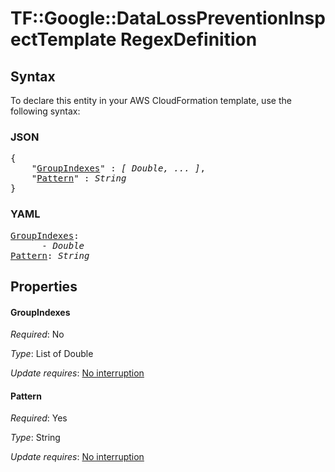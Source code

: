 # TF::Google::DataLossPreventionInspectTemplate RegexDefinition

## Syntax

To declare this entity in your AWS CloudFormation template, use the following syntax:

### JSON

<pre>
{
    "<a href="#groupindexes" title="GroupIndexes">GroupIndexes</a>" : <i>[ Double, ... ]</i>,
    "<a href="#pattern" title="Pattern">Pattern</a>" : <i>String</i>
}
</pre>

### YAML

<pre>
<a href="#groupindexes" title="GroupIndexes">GroupIndexes</a>: <i>
      - Double</i>
<a href="#pattern" title="Pattern">Pattern</a>: <i>String</i>
</pre>

## Properties

#### GroupIndexes

_Required_: No

_Type_: List of Double

_Update requires_: [No interruption](https://docs.aws.amazon.com/AWSCloudFormation/latest/UserGuide/using-cfn-updating-stacks-update-behaviors.html#update-no-interrupt)

#### Pattern

_Required_: Yes

_Type_: String

_Update requires_: [No interruption](https://docs.aws.amazon.com/AWSCloudFormation/latest/UserGuide/using-cfn-updating-stacks-update-behaviors.html#update-no-interrupt)

